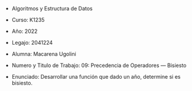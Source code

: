 - Algoritmos y Estructura de Datos

- Curso: K1235

- Año: 2022

- Legajo: 2041224

- Alumna: Macarena Ugolini

- Numero y Titulo de Trabajo: 09: Precedencia de Operadores — Bisiesto

- Enunciado: Desarrollar una función que dado un año, determine si es bisiesto.
